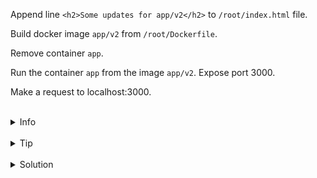 
Append line `<h2>Some updates for app/v2</h2>` to `/root/index.html` file.

Build docker image `app/v2` from `/root/Dockerfile`.

Remove container `app`.

Run the container `app` from the image `app/v2`. Expose port 3000.

Make a request to localhost:3000.


<br>
<details><summary>Info</summary>
<br>

```plain

To run container with exposed port use -p flag.

```

</details>

<br>
<details><summary>Tip</summary>
<br>

```plain
Use >> to append line to the file.

Use `docker build` and `docker run` commands.

Use --help flag to see the help.
```

</details>


<br>
<details><summary>Solution</summary>
<br>

<br>

Append line <h2>Some updates for app/v2</h2> to index.html file:

<br>

```plain
echo "<h2>Some updates for app/v2</h2>" >> /root/index.html
```{{exec}}


<br>

Build app/v2 image:

<br>

```plain
docker build -t app/v2 .
```{{exec}}

<br>

Delete container app created from the image app/v1:

<br>

```plain
docker rm -f app
OR
docker stop app && docker rm app
```{{exec}}


<br>

Run the container with exposed port 3000.

<br>

```plain
docker run -d -p 3000:3000 --name app app/v2 
```{{exec}}

<br>

Make a request to localhost:3000:

<br>

```plain
curl localhost:3000
```{{exec}}

<br>

